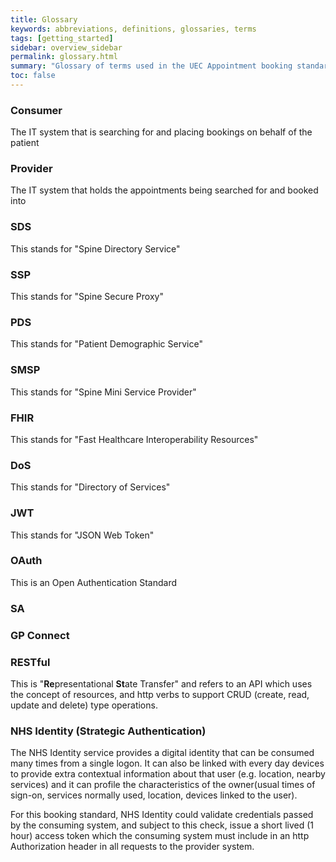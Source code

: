 ```yaml
---
title: Glossary
keywords: abbreviations, definitions, glossaries, terms
tags: [getting_started]
sidebar: overview_sidebar
permalink: glossary.html
summary: "Glossary of terms used in the UEC Appointment booking standards"
toc: false
---
```


### Consumer
The IT system that is searching for and placing bookings on behalf of the patient 

### Provider
The IT system that holds the appointments being searched for and booked into 

### SDS
This stands for "Spine Directory Service"

### SSP
This stands for "Spine Secure Proxy"

### PDS
This stands for "Patient Demographic Service"

### SMSP
This stands for "Spine Mini Service Provider"

### FHIR
This stands for "Fast Healthcare Interoperability Resources"

### DoS
This stands for "Directory of Services"

### JWT
This stands for "JSON Web Token"

### OAuth
This is an Open Authentication Standard

### SA

### GP Connect

### RESTful
This is "**Re**presentational **St**ate Transfer" and refers to an API which uses the concept of resources, and http verbs to support CRUD (create, read, update and delete) type operations.

### NHS Identity (**Strat**egic **Auth**entication)
The NHS Identity service provides a digital identity that can be consumed many times from a single logon. It can also be linked with every day devices to provide extra contextual information about that user (e.g. location, nearby services) and it can profile the characteristics of the owner(usual times of sign-on, services normally used, location, devices linked to the user).

For this booking standard, NHS Identity could validate credentials passed by the consuming system, and subject to this check, issue a short lived (1 hour) access token which the consuming system must include in an http Authorization header in all requests to the provider system.
